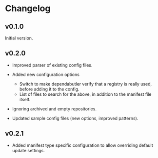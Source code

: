 # Changelog

## v0.1.0

Initial version.

## v0.2.0

- Improved parser of existing config files.

- Added new configuration options
  - Switch to make dependabutler verify that a registry is really used, before adding it to the config.
  - List of files to search for the above, in addition to the manifest file itself.

- Ignoring archived and empty repositories.

- Updated sample config files (new options, improved patterns).

## v0.2.1

- Added manifest type specific configuration to allow overriding default update settings.